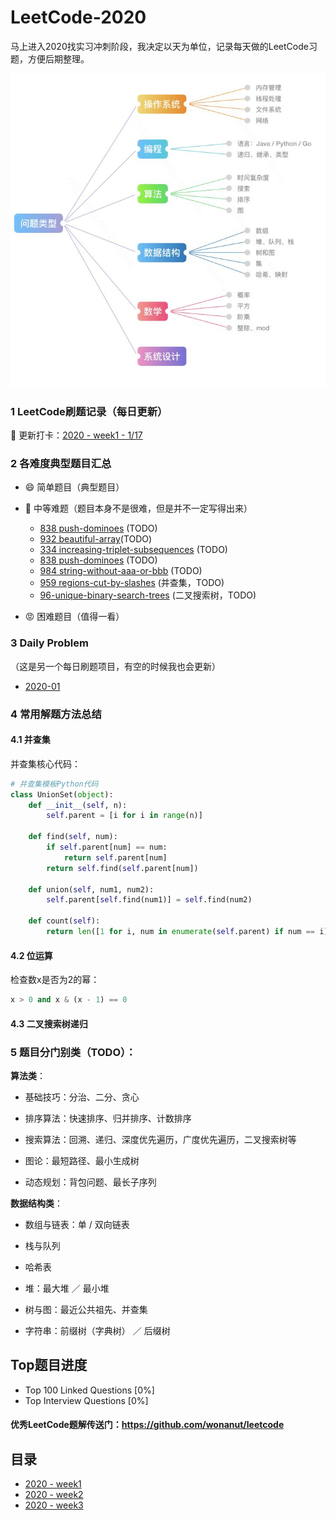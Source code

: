 # LeetCode-2020
马上进入2020找实习冲刺阶段，我决定以天为单位，记录每天做的LeetCode习题，方便后期整理。

![](./imgs/leetcode-map.jpg)

### 1 LeetCode刷题记录（每日更新）

📅 更新打卡：[2020 - week1 - 1/17](./src/2020-01/README.md)



### 2 各难度典型题目汇总

- 😄 简单题目（典型题目）



- 🤢 中等难题（题目本身不是很难，但是并不一定写得出来）
  - [838 push-dominoes](./puzzles/838-push-dominoes.md) (TODO)
  - [932 beautiful-array]()(TODO)
  - [334 increasing-triplet-subsequences](./week2/334-increasing-triplet-subsequence.py) (TODO)
  - [838 push-dominoes](./week1/838-push-dominoes.py) (TODO)
  - [984 string-without-aaa-or-bbb](./week1/984-string-without-aaa-or-bbb.py) (TODO)
  - [959 regions-cut-by-slashes](./week2/959-regions-cut-by-slashes.py) (并查集，TODO)
  - [96-unique-binary-search-trees](./week3/96-unique-binary-search-trees.py) (二叉搜索树，TODO)



- 😡 困难题目（值得一看）





### 3 Daily Problem

（这是另一个每日刷题项目，有空的时候我也会更新）

- [2020-01](DailyProblem/2020-01/)





### 4 常用解题方法总结

#### 4.1 并查集

并查集核心代码：

```python
# 并查集模板Python代码
class UnionSet(object):
    def __init__(self, n):
        self.parent = [i for i in range(n)]

    def find(self, num):
        if self.parent[num] == num:
            return self.parent[num]
        return self.find(self.parent[num])
    
    def union(self, num1, num2):
        self.parent[self.find(num1)] = self.find(num2)

    def count(self):
        return len([1 for i, num in enumerate(self.parent) if num == i])
```

#### 4.2 位运算

检查数x是否为2的幂：

```python
x > 0 and x & (x - 1) == 0
```

#### 4.3 二叉搜索树递归





### 5 题目分门别类（TODO）：
**算法类**：

- 基础技巧：分治、二分、贪心

- 排序算法：快速排序、归并排序、计数排序

- 搜索算法：回溯、递归、深度优先遍历，广度优先遍历，二叉搜索树等

- 图论：最短路径、最小生成树

- 动态规划：背包问题、最长子序列

  

**数据结构类**：

- 数组与链表：单 / 双向链表

- 栈与队列

- 哈希表

- 堆：最大堆 ／ 最小堆

- 树与图：最近公共祖先、并查集

- 字符串：前缀树（字典树） ／ 后缀树

  

## Top题目进度

- Top 100 Linked Questions [0%]
- Top Interview Questions [0%]



#### 优秀LeetCode题解传送门：https://github.com/wonanut/leetcode



## 目录

- [2020 - week1](./src/2020-01/week1/)
- [2020 - week2](./src/2020-01/week2/)
- [2020 - week3](./src/2020-01/week3/)